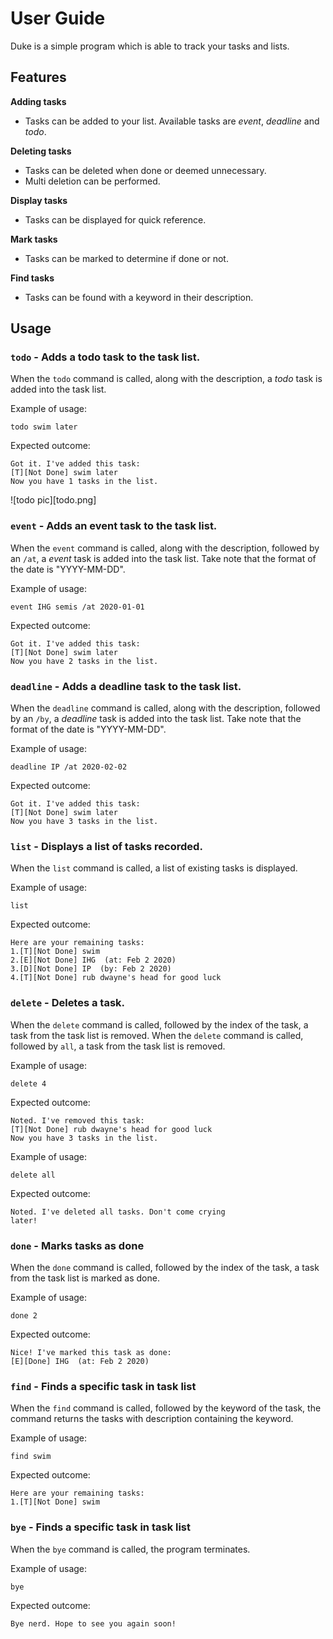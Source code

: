 # User Guide
Duke is a simple program which is able to track your tasks and lists.

## Features 
**Adding tasks** 
- Tasks can be added to your list. Available tasks are *event*, *deadline* and *todo*.

**Deleting tasks**
- Tasks can be deleted when done or deemed unnecessary.
- Multi deletion can be performed.

**Display tasks**
- Tasks can be displayed for quick reference.

**Mark tasks**
- Tasks can be marked to determine if done or not.

**Find tasks**
- Tasks can be found with a keyword in their description.

## Usage

### `todo` - Adds a todo task to the task list.

When the `todo` command is called, along with the description, a *todo* task is added into the task list. 


Example of usage: 

`todo swim later`

Expected outcome:
```
Got it. I've added this task:  
[T][Not Done] swim later
Now you have 1 tasks in the list.
```

![todo pic][todo.png]

### `event` - Adds an event task to the task list.

When the `event` command is called, along with the description, followed by an `/at`,
a *event* task is added into the task list. Take note that the format of the date is "YYYY-MM-DD". 

Example of usage: 

`event IHG semis /at 2020-01-01`

Expected outcome:
```
Got it. I've added this task:  
[T][Not Done] swim later
Now you have 2 tasks in the list.
```

### `deadline` - Adds a deadline task to the task list.

When the `deadline` command is called, along with the description, followed by an `/by`,
a *deadline* task is added into the task list. Take note that the format of the date is "YYYY-MM-DD". 


Example of usage: 

`deadline IP /at 2020-02-02`

Expected outcome:
```
Got it. I've added this task:  
[T][Not Done] swim later
Now you have 3 tasks in the list.
```

### `list` - Displays a list of tasks recorded.

When the `list` command is called, a list of existing tasks is displayed.

Example of usage: 

`list`

Expected outcome:
```
Here are your remaining tasks:
1.[T][Not Done] swim
2.[E][Not Done] IHG  (at: Feb 2 2020)
3.[D][Not Done] IP  (by: Feb 2 2020)
4.[T][Not Done] rub dwayne's head for good luck
```
### `delete` - Deletes a task.

When the `delete` command is called, followed by the index of the task, a task from the task list is removed.
When the `delete` command is called, followed by `all`, a task from the task list is removed.

Example of usage: 

`delete 4`

Expected outcome:
```
Noted. I've removed this task:
[T][Not Done] rub dwayne's head for good luck
Now you have 3 tasks in the list.
```

Example of usage: 

`delete all`

Expected outcome:
```
Noted. I've deleted all tasks. Don't come crying 
later!
```
### `done` - Marks tasks as done

When the `done` command is called, followed by the index of the task, a task from the task list is marked as done.


Example of usage: 

`done 2`

Expected outcome:
```
Nice! I've marked this task as done:
[E][Done] IHG  (at: Feb 2 2020)
```

### `find` - Finds a specific task in task list

When the `find` command is called, followed by the keyword of the task, the command returns the tasks with description 
containing the keyword.


Example of usage: 

`find swim`

Expected outcome:
```
Here are your remaining tasks:
1.[T][Not Done] swim
```

### `bye` - Finds a specific task in task list

When the `bye` command is called, the program terminates.

Example of usage: 

`bye`

Expected outcome:
```
Bye nerd. Hope to see you again soon!
```